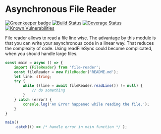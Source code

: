 # Asynchronous File Reader
[![Greenkeeper badge](https://badges.greenkeeper.io/Thomas-P/file-reader.svg)](https://greenkeeper.io/) [![Build Status](https://travis-ci.org/Thomas-P/file-reader.svg?branch=master)](https://travis-ci.org/Thomas-P/file-reader) [![Coverage Status](https://coveralls.io/repos/github/Thomas-P/file-reader/badge.svg)](https://coveralls.io/github/Thomas-P/file-reader) [![Known Vulnerabilities](https://snyk.io/test/github/thomas-p/file-reader/badge.svg)](https://snyk.io/test/github/thomas-p/file-reader)


File reader allows to read a file line wise. The advantage by this module is that you can write your asynchronous code in a linear way. That reduces the complexity of code. Using readFileSync could become complicated, when you should handle large files. 
```typescript
const main = async () => {
    import {FileReader} from 'file-reader';
    const fileReader = new FileReader('README.md');
    let line: string;
    try {
        while ((line = await fileReader.readLine()) != null) {
            // do something
        } 
    } catch (error) {
        console.log('An Error happened while reading the file.');
    }
}

main()
    .catch(() => /* handle error in main function */ );
```


